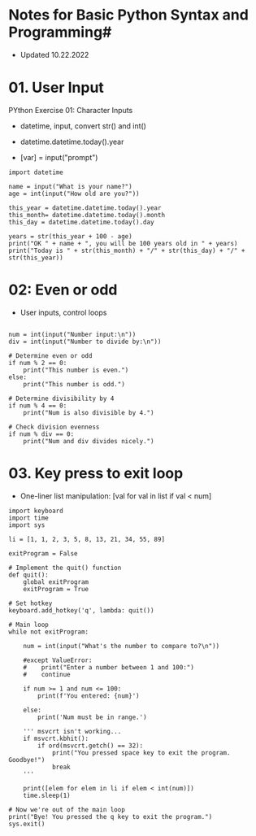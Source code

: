 # Notes for Basic Python Syntax and Programming#
- Updated 10.22.2022

# 01. User Input

PYthon Exercise 01: Character Inputs

- datetime, input, convert str() and int()

- datetime.datetime.today().year
- [var] = input("prompt")

```
import datetime

name = input("What is your name?")
age = int(input("How old are you?"))

this_year = datetime.datetime.today().year
this_month= datetime.datetime.today().month
this_day = datetime.datetime.today().day

years = str(this_year + 100 - age)
print("OK " + name + ", you will be 100 years old in " + years)
print("Today is " + str(this_month) + "/" + str(this_day) + "/" + str(this_year))
```

# 02: Even or odd
- User inputs, control loops

```

num = int(input("Number input:\n"))
div = int(input("Number to divide by:\n"))

# Determine even or odd
if num % 2 == 0:
    print("This number is even.")
else:
    print("This number is odd.")
    
# Determine divisibility by 4
if num % 4 == 0:
    print("Num is also divisible by 4.")

# Check division evenness
if num % div == 0:
    print("Num and div divides nicely.")
```

# 03. Key press to exit loop
- One-liner list manipulation: [val for val in list if val < num]

```
import keyboard
import time
import sys

li = [1, 1, 2, 3, 5, 8, 13, 21, 34, 55, 89]

exitProgram = False

# Implement the quit() function
def quit():
    global exitProgram
    exitProgram = True
    
# Set hotkey
keyboard.add_hotkey('q', lambda: quit())

# Main loop
while not exitProgram:
    
    num = int(input("What's the number to compare to?\n"))
    
    #except ValueError:
    #    print("Enter a number between 1 and 100:")
    #    continue
    
    if num >= 1 and num <= 100:
        print(f'You entered: {num}')
        
    else:
        print('Num must be in range.')
    
    ''' msvcrt isn't working...
    if msvcrt.kbhit():
        if ord(msvcrt.getch() == 32):
            print("You pressed space key to exit the program. Goodbye!")
            break
    '''
        
    print([elem for elem in li if elem < int(num)])
    time.sleep(1)

# Now we're out of the main loop
print("Bye! You pressed the q key to exit the program.")
sys.exit()
```
